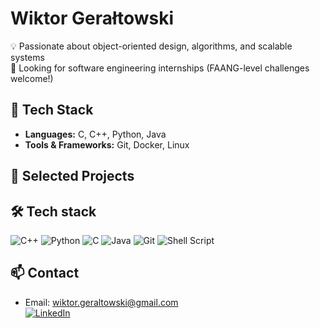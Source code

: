 # Wiktor Gerałtowski

💡 Passionate about object-oriented design, algorithms, and scalable systems  
🚀 Looking for software engineering internships (FAANG-level challenges welcome!)

## 🔧 Tech Stack
- **Languages:** C, C++, Python, Java  
- **Tools & Frameworks:** Git, Docker, Linux 

## 📂 Selected Projects
## 🛠️ Tech stack

![C++](https://img.shields.io/badge/C++-00599C?style=for-the-badge&logo=cplusplus&logoColor=white)
![Python](https://img.shields.io/badge/Python-3776AB?style=for-the-badge&logo=python&logoColor=white)
![C](https://img.shields.io/badge/C-00599C?style=for-the-badge&logo=c&logoColor=white)
![Java](https://img.shields.io/badge/Java-007396?style=for-the-badge&logo=java&logoColor=white)
![Git](https://img.shields.io/badge/Git-F05032?style=for-the-badge&logo=git&logoColor=white)
![Shell Script](https://img.shields.io/badge/Shell_Script-121011?style=for-the-badge&logo=gnu-bash&logoColor=white)


## 📫 Contact
- Email: wiktor.geraltowski@gmail.com  
  [![LinkedIn]([https://img.shields.io/badge/LinkedIn-Profile-blue?logo=linkedin&logoColor=white)](https://www.linkedin.com/in/twoj-profil](https://www.linkedin.com/in/wiktor-gerałtowski-05225a388/#main-content))


<!--
**wg469282/wg469282** is a ✨ _special_ ✨ repository because its `README.md` (this file) appears on your GitHub profile.

Here are some ideas to get you started:

- 🔭 I’m currently working on ...
- 🌱 I’m currently learning ...
- 👯 I’m looking to collaborate on ...
- 🤔 I’m looking for help with ...
- 💬 Ask me about ...
- 📫 How to reach me: ...
- 😄 Pronouns: ...
- ⚡ Fun fact: ...
-->
